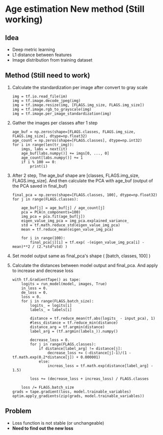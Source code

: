# Age estimation New method (Still working)

## Idea

* Deep metric learning
* L1 distance between features
* Image distribution from training dataset

## Method (Still need to work)

 1. Calculate the standardization per image after convert to gray scale

        img = tf.io.read_file(im)
        img = tf.image.decode_jpeg(img)
        img = tf.image.resize(img, [FLAGS.img_size, FLAGS.img_size])
        img = tf.image.rgb_to_grayscale(img)
        img = tf.image.per_image_standardization(img)

 2. Gather the images per classes after 1 step

        age_buf = np.zeros(shape=[FLAGS.classes, FLAGS.img_size, FLAGS.img_size], dtype=np.float32)
        age_count = np.zeros(shape=[FLAGS.classes], dtype=np.int32)
        for i in range(len(tr_img)):
            imgs, labs = next(it)
            age_buf[labs.numpy()] += imgs[0, ..., 0]
            age_count[labs.numpy()] += 1
            if i % 100 == 0:
                print(i)

 3. After 2 step, The age_buf shape are [classes, FLAGS.img_size, FLAGS.img_size]. And then calculate the PCA with age_buf (output of the PCA saved in final_buf)

        final_pca = np.zeros(shape=[FLAGS.classes, 100], dtype=np.float32)
        for j in range(FLAGS.classes):
        
            age_buf[j] = age_buf[j] / age_count[j]
            pca = PCA(n_components=100)
            img_pca = pca.fit(age_buf[j])
            eigen_value_img_pca = img_pca.explained_variance_
            std = tf.math.reduce_std(eigen_value_img_pca)
            mean = tf.reduce_mean(eigen_value_img_pca)
        
            for i in range(100):
                final_pca[j][i] = tf.exp( -(eigen_value_img_pca[i] - mean)**2 / (2.*std*std) )

 4. Set model output same as final_pca's shape ( [batch, classes, 100] )

 5.  Calculate the distances between model output and final_pca. And apply to increase and decrease loss

         with tf.GradientTape() as tape:
             logits = run_model(model, images, True)
             in_loss = 0.
             de_loss = 0.
             loss = 0.
             for i in range(FLAGS.batch_size):
                 logits_ = logits[i]
                 labels_ = labels[i]

                 distance = tf.reduce_mean(tf.abs(logits_ - input_pca), 1)
                 #less_distance = tf.reduce_min(distance)
                 distance_arg = tf.argmin(distance)
                 label_arg = (tf.argmin(labels_)).numpy()

                 decrease_loss = 0.
                 for j in range(FLAGS.classes):
                     if distance[label_arg] != distance[j]:
                         decrease_loss += (-distance[j]-1)/(1 - tf.math.exp(0.2*distance[j]) + 0.000001)
                     else:
                         increas_loss = tf.math.exp(distance[label_arg] - 1.5)

                 loss += (decrease_loss + increas_loss) / FLAGS.classes  

             loss /= FLAGS.batch_size
         grads = tape.gradient(loss, model.trainable_variables)
         optim.apply_gradients(zip(grads, model.trainable_variables))

## Problem

* Loss function is not stable (or unchangeable)
* **Need to find out the new loss**

